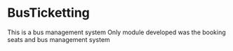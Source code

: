 # BusTicketting
This is a bus management system 
Only module developed was the booking seats and bus management system
